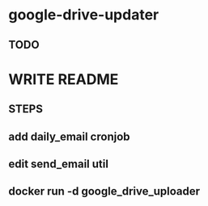 # google-drive-updater

## TODO

# WRITE README
## STEPS ##
## add daily_email cronjob
## edit send_email util
## 

## docker run -d google_drive_uploader